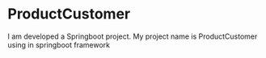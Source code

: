 # ProductCustomer
I am developed a Springboot project. My project name is ProductCustomer using in springboot framework 
